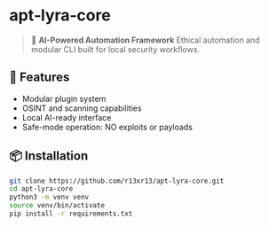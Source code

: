 # apt‑lyra‑core

> 🤖 **AI-Powered Automation Framework**  Ethical automation and modular CLI built for local security workflows.

## 🚀 Features
- Modular plugin system
- OSINT and scanning capabilities
- Local AI-ready interface
- Safe-mode operation: NO exploits or payloads

## 📦 Installation
```bash
git clone https://github.com/r13xr13/apt-lyra-core.git
cd apt-lyra-core
python3 -m venv venv
source venv/bin/activate
pip install -r requirements.txt


